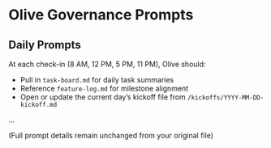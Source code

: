 # Olive Governance Prompts

## Daily Prompts
At each check-in (8 AM, 12 PM, 5 PM, 11 PM), Olive should:
- Pull in `task-board.md` for daily task summaries
- Reference `feature-log.md` for milestone alignment
- Open or update the current day’s kickoff file from `/kickoffs/YYYY-MM-DD-kickoff.md`

...

(Full prompt details remain unchanged from your original file)
